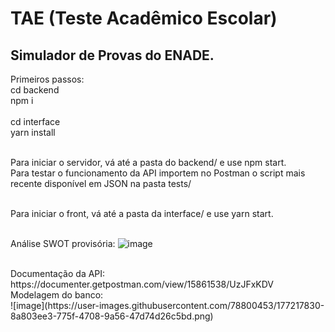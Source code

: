 # TAE (Teste Acadêmico Escolar)

## Simulador de Provas do ENADE.
Primeiros passos: <br/>
cd backend <br/>
npm i <br/><br/>
cd interface <br/>
yarn install <br/><br/>

Para iniciar o servidor, vá até a pasta do backend/ e use npm start. <br/>
Para testar o funcionamento da API importem no Postman o script mais recente disponível em JSON na pasta tests/ <br/><br/>

Para iniciar o front, vá até a pasta da interface/ e use yarn start. <br/><br/>

Análise SWOT provisória:
![image](https://user-images.githubusercontent.com/78800453/161669976-70d1401a-6fba-4ff2-8d22-31103d0316de.png)

<br/>
Documentação da API: 
</br>
https://documenter.getpostman.com/view/15861538/UzJFxKDV

<br/>
Modelagem do banco:
</br>
![image](https://user-images.githubusercontent.com/78800453/177217830-8a803ee3-775f-4708-9a56-47d74d26c5bd.png)
